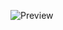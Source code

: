 ![Preview](https://repository-images.githubusercontent.com/268874796/ddc95100-ad18-11ea-8d32-7fca2537f27d)